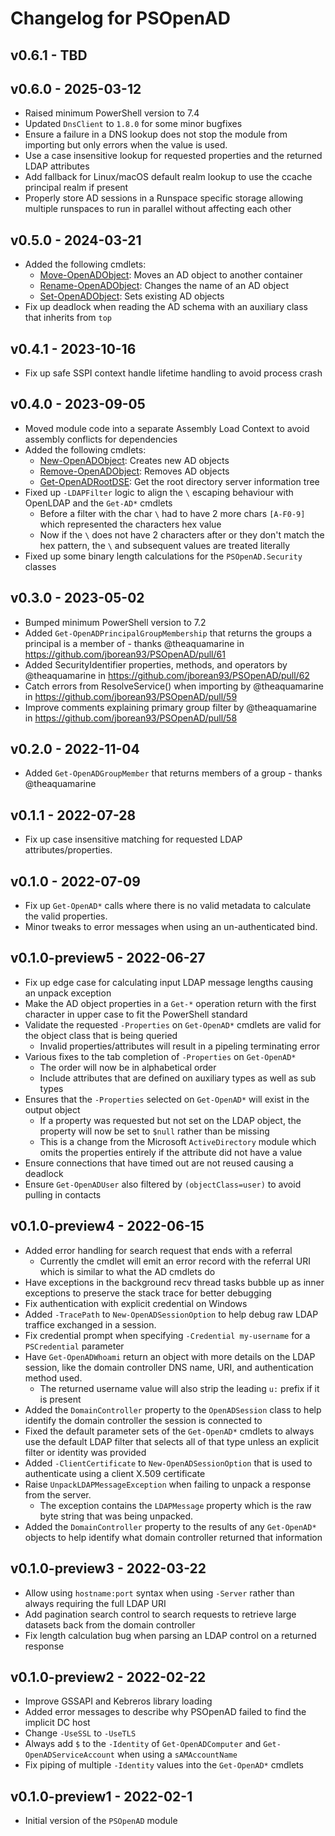 # Changelog for PSOpenAD

## v0.6.1 - TBD

## v0.6.0 - 2025-03-12

+ Raised minimum PowerShell version to 7.4
+ Updated `DnsClient` to `1.8.0` for some minor bugfixes
+ Ensure a failure in a DNS lookup does not stop the module from importing but only errors when the value is used.
+ Use a case insensitive lookup for requested properties and the returned LDAP attributes
+ Add fallback for Linux/macOS default realm lookup to use the ccache principal realm if present
+ Properly store AD sessions in a Runspace specific storage allowing multiple runspaces to run in parallel without affecting each other

## v0.5.0 - 2024-03-21

+ Added the following cmdlets:
  + [Move-OpenADObject](./docs/en-US/Move-OpenADObject.md): Moves an AD object to another container
  + [Rename-OpenADObject](./docs/en-US/Rename-OpenADObject.md): Changes the name of an AD object
  + [Set-OpenADObject](./docs/en-US/Set-OpenADObject.md): Sets existing AD objects
+ Fix up deadlock when reading the AD schema with an auxiliary class that inherits from `top`

## v0.4.1 - 2023-10-16

+ Fix up safe SSPI context handle lifetime handling to avoid process crash

## v0.4.0 - 2023-09-05

+ Moved module code into a separate Assembly Load Context to avoid assembly conflicts for dependencies
+ Added the following cmdlets:
  + [New-OpenADObject](./docs/en-US/New-OpenADObject.md): Creates new AD objects
  + [Remove-OpenADObject](./docs/en-US/Remove-OpenADObject.md): Removes AD objects
  + [Get-OpenADRootDSE](./docs/en-US/Get-OpenADRootDSE.md): Get the root directory server information tree
+ Fixed up `-LDAPFilter` logic to align the `\` escaping behaviour with OpenLDAP and the `Get-AD*` cmdlets
  + Before a filter with the char `\` had to have 2 more chars `[A-F0-9]` which represented the characters hex value
  + Now if the `\` does not have 2 characters after or they don't match the hex pattern, the `\` and subsequent values are treated literally
+ Fixed up some binary length calculations for the `PSOpenAD.Security` classes

## v0.3.0 - 2023-05-02

+ Bumped minimum PowerShell version to 7.2
+ Added `Get-OpenADPrincipalGroupMembership` that returns the groups a principal is a member of - thanks @theaquamarine in https://github.com/jborean93/PSOpenAD/pull/61
+ Added SecurityIdentifier properties, methods, and operators by @theaquamarine in https://github.com/jborean93/PSOpenAD/pull/62
+ Catch errors from ResolveService() when importing by @theaquamarine in https://github.com/jborean93/PSOpenAD/pull/59
+ Improve comments explaining primary group filter by @theaquamarine in https://github.com/jborean93/PSOpenAD/pull/58

## v0.2.0 - 2022-11-04

+ Added `Get-OpenADGroupMember` that returns members of a group - thanks @theaquamarine

## v0.1.1 - 2022-07-28

+ Fix up case insensitive matching for requested LDAP attributes/properties.

## v0.1.0 - 2022-07-09

+ Fix up `Get-OpenAD*` calls where there is no valid metadata to calculate the valid properties.
+ Minor tweaks to error messages when using an un-authenticated bind.

## v0.1.0-preview5 - 2022-06-27

+ Fix up edge case for calculating input LDAP message lengths causing an unpack exception
+ Make the AD object properties in a `Get-*` operation return with the first character in upper case to fit the PowerShell standard
+ Validate the requested `-Properties` on `Get-OpenAD*` cmdlets are valid for the object class that is being queried
  + Invalid properties/attributes will result in a pipeling terminating error
+ Various fixes to the tab completion of `-Properties` on `Get-OpenAD*`
  + The order will now be in alphabetical order
  + Include attributes that are defined on auxiliary types as well as sub types
+ Ensures that the `-Properties` selected on `Get-OpenAD*` will exist in the output object
  + If a property was requested but not set on the LDAP object, the property will now be set to `$null` rather than be missing
  + This is a change from the Microsoft `ActiveDirectory` module which omits the properties entirely if the attribute did not have a value
+ Ensure connections that have timed out are not reused causing a deadlock
+ Ensure `Get-OpenADUser` also filtered by `(objectClass=user)` to avoid pulling in contacts

## v0.1.0-preview4 - 2022-06-15

+ Added error handling for search request that ends with a referral
  + Currently the cmdlet will emit an error record with the referral URI which is similar to what the AD cmdlets do
+ Have exceptions in the background recv thread tasks bubble up as inner exceptions to preserve the stack trace for better debugging
+ Fix authentication with explicit credential on Windows
+ Added `-TracePath` to `New-OpenADSessionOption` to help debug raw LDAP traffice exchanged in a session.
+ Fix credential prompt when specifying `-Credential my-username` for a `PSCredential` parameter
+ Have `Get-OpenADWhoami` return an object with more details on the LDAP session, like the domain controller DNS name, URI, and authentication method used.
  + The returned username value will also strip the leading `u:` prefix if it is present
+ Added the `DomainController` property to the `OpenADSession` class to help identify the domain controller the session is connected to
+ Fixed the default parameter sets of the `Get-OpenAD*` cmdlets to always use the default LDAP filter that selects all of that type unless an explicit filter or identity was provided
+ Added `-ClientCertificate` to `New-OpenADSessionOption` that is used to authenticate using a client X.509 certificate
+ Raise `UnpackLDAPMessageException` when failing to unpack a response from the server.
  + The exception contains the `LDAPMessage` property which is the raw byte string that was being unpacked.
+ Added the `DomainController` property to the results of any `Get-OpenAD*` objects to help identify what domain controller returned that information

## v0.1.0-preview3 - 2022-03-22

+ Allow using `hostname:port` syntax when using `-Server` rather than always requiring the full LDAP URI
+ Add pagination search control to search requests to retrieve large datasets back from the domain controller
+ Fix length calculation bug when parsing an LDAP control on a returned response

## v0.1.0-preview2 - 2022-02-22

+ Improve GSSAPI and Kebreros library loading
+ Added error messages to describe why PSOpenAD failed to find the implicit DC host
+ Change `-UseSSL` to `-UseTLS`
+ Always add `$` to the `-Identity` of `Get-OpenADComputer` and `Get-OpenADServiceAccount` when using a `sAMAccountName`
+ Fix piping of multiple `-Identity` values into the `Get-OpenAD*` cmdlets

## v0.1.0-preview1 - 2022-02-1

+ Initial version of the `PSOpenAD` module

